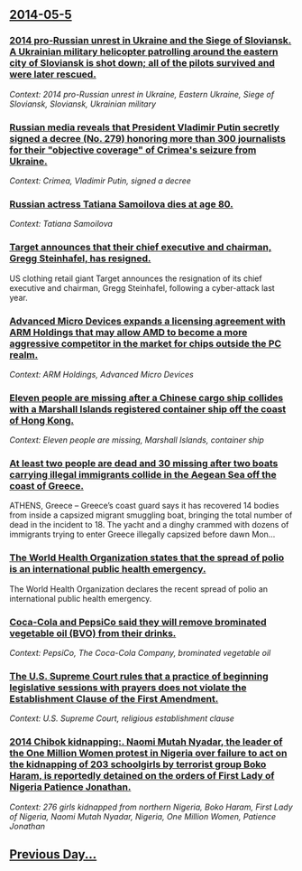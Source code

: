 ## [2014-05-5](/news/2014/05/5/index.md)

### [2014 pro-Russian unrest in Ukraine and the Siege of Sloviansk. A Ukrainian military helicopter patrolling around the eastern city of Sloviansk is shot down; all of the pilots survived and were later rescued. ](/news/2014/05/5/2014-pro-russian-unrest-in-ukraine-and-the-siege-of-sloviansk-a-ukrainian-military-helicopter-patrolling-around-the-eastern-city-of-slovian.md)
_Context: 2014 pro-Russian unrest in Ukraine, Eastern Ukraine, Siege of Sloviansk, Sloviansk, Ukrainian military_

### [Russian media reveals that President Vladimir Putin secretly signed a decree (No. 279) honoring more than 300 journalists for their "objective coverage" of Crimea's seizure from Ukraine. ](/news/2014/05/5/russian-media-reveals-that-president-vladimir-putin-secretly-signed-a-decree-no-279-honoring-more-than-300-journalists-for-their-objecti.md)
_Context: Crimea, Vladimir Putin, signed a decree_

### [Russian actress Tatiana Samoilova dies at age 80. ](/news/2014/05/5/russian-actress-tatiana-samoilova-dies-at-age-80.md)
_Context: Tatiana Samoilova_

### [Target announces that their chief executive and chairman, Gregg Steinhafel, has resigned. ](/news/2014/05/5/target-announces-that-their-chief-executive-and-chairman-gregg-steinhafel-has-resigned.md)
US clothing retail giant Target announces the resignation of its chief executive and chairman, Gregg Steinhafel, following a cyber-attack last year.

### [Advanced Micro Devices expands a licensing agreement with ARM Holdings that may allow AMD to become a more aggressive competitor in the market for chips outside the PC realm. ](/news/2014/05/5/advanced-micro-devices-expands-a-licensing-agreement-with-arm-holdings-that-may-allow-amd-to-become-a-more-aggressive-competitor-in-the-mark.md)
_Context: ARM Holdings, Advanced Micro Devices_

### [Eleven people are missing after a Chinese cargo ship collides with a Marshall Islands registered container ship off the coast of Hong Kong. ](/news/2014/05/5/eleven-people-are-missing-after-a-chinese-cargo-ship-collides-with-a-marshall-islands-registered-container-ship-off-the-coast-of-hong-kong.md)
_Context: Eleven people are missing, Marshall Islands, container ship_

### [At least two people are dead and 30 missing after two boats carrying illegal immigrants collide in the Aegean Sea off the coast of Greece. ](/news/2014/05/5/at-least-two-people-are-dead-and-30-missing-after-two-boats-carrying-illegal-immigrants-collide-in-the-aegean-sea-off-the-coast-of-greece.md)
ATHENS, Greece &#8211; Greece&#8217;s coast guard says it has recovered 14 bodies from inside a capsized migrant smuggling boat, bringing the total number of dead in the incident to 18. The yacht and a dinghy crammed with dozens of immigrants trying to enter Greece illegally capsized before dawn Mon...

### [The World Health Organization states that the spread of polio is an international public health emergency. ](/news/2014/05/5/the-world-health-organization-states-that-the-spread-of-polio-is-an-international-public-health-emergency.md)
The World Health Organization declares the recent spread of polio an international public health emergency.

### [Coca-Cola and PepsiCo said they will remove brominated vegetable oil (BVO) from their drinks. ](/news/2014/05/5/coca-cola-and-pepsico-said-they-will-remove-brominated-vegetable-oil-bvo-from-their-drinks.md)
_Context: PepsiCo, The Coca-Cola Company, brominated vegetable oil_

### [The U.S. Supreme Court rules that a practice of beginning legislative sessions with prayers does not violate the Establishment Clause of the First Amendment. ](/news/2014/05/5/the-u-s-supreme-court-rules-that-a-practice-of-beginning-legislative-sessions-with-prayers-does-not-violate-the-establishment-clause-of-the.md)
_Context: U.S. Supreme Court, religious establishment clause_

### [2014 Chibok kidnapping:. Naomi Mutah Nyadar, the leader of the One Million Women protest in Nigeria over failure to act on the kidnapping of 203 schoolgirls by terrorist group Boko Haram, is reportedly detained on the orders of First Lady of Nigeria Patience Jonathan. ](/news/2014/05/5/2014-chibok-kidnapping-naomi-mutah-nyadar-the-leader-of-the-one-million-women-protest-in-nigeria-over-failure-to-act-on-the-kidnapping-of.md)
_Context: 276 girls kidnapped from northern Nigeria, Boko Haram, First Lady of Nigeria, Naomi Mutah Nyadar, Nigeria, One Million Women, Patience Jonathan_

## [Previous Day...](/news/2014/05/4/index.md)

